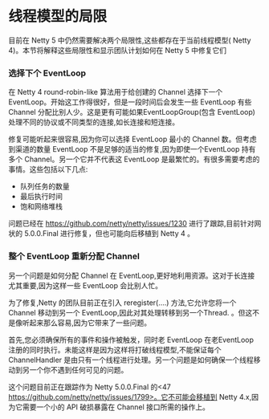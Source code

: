 线程模型的局限
====

目前在 Netty 5 中仍然需要解决两个局限性,这些都存在于当前线程模型( Netty 4)。本节将解释这些局限性和显示团队计划如何在 Netty 5 中修复它们

### 选择下个 EventLoop

在 Netty 4 round-robin-like 算法用于给创建的 Channel 选择下一个 EventLoop。开始这工作得很好，但是一段时间后会发生一些 EventLoop 有些 Channel 分配比别人少。这是更有可能如果EventLoopGroup(包含 EventLoop)处理不同的协议或不同类型的连接,如长连接和短连接。

修复可能听起来很容易,因为你可以选择 EventLoop 最小的 Channel 数。但考虑到渠道的数量 EventLoop 不是足够的适当的修复,因为即使一个EventLoop 持有多个 Channel。另一个它并不代表这 EventLoop 是最繁忙的。有很多需要考虑的事情。这些包括以下几点:

* 队列任务的数量
* 最后执行时间
* 饱和网络堆栈

问题已经在 <https://github.com/netty/netty/issues/1230> 进行了跟踪,目前针对网状的 5.0.0.Final 进行修复，但也可能向后移植到 Netty 4 。

### 整个 EventLoop 重新分配 Channel

另一个问题是如何分配 Channel 在 EventLoop,更好地利用资源。这对于长连接尤其重要,因为这样一些 EventLoop 会比别人忙。

为了修复,Netty 的团队目前正在引入 reregister(....) 方法,它允许您将一个 Channel 移动到另一个 EventLoop,因此对其处理转移到另一个Thread. 。但这不是像听起来那么容易,因为它带来了一些问题。

首先,您必须确保所有的事件和操作被触发，同时老 EventLoop 在老EventLoop 注册的同时执行。未能这样是因为这样将打破线程模型,不能保证每个 ChannelHandler 是由只有一个线程进行处理。另一个问题是如何确保一个线程移动到另一个你不遇到任何可见的问题。

这个问题目前正在跟踪作为 Netty 5.0.0.Final 的<47 https://github.com/netty/netty/issues/1799>。它不可能会移植到 Netty 4.x,因为它需要一个小的 API 破损暴露在 Channel 接口所需的操作上。





